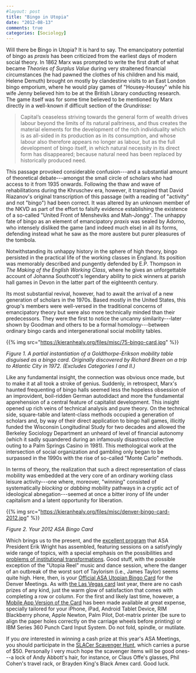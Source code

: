 ```yaml
---
#layout: post
title: "Bingo in Utopia"
date: "2012-08-13"
comments: true
categories: [Sociology]
---
```


Will there be Bingo in Utopia? It is hard to say. The emancipatory potential of bingo as *praxis* has been criticized from the earliest days of modern social theory. In 1862 Marx was prompted to write the first draft of what became *Theories of Surplus Value* during very straitened financial circumstances (he had pawned the clothes of his children and his maid, Helene Demuth) brought on mostly  by clandestine visits to an East London bingo emporium, where he would play games of "Housey-Housey" while his wife Jenny believed him to be at the British Library conducting research. The game itself was for some time believed to be mentioned by Marx directly in a well-known if difficult section of the *Grundrisse*:

> Capital’s ceaseless striving towards the general form of wealth drives labour beyond the limits of its natural paltriness, and thus creates the material elements for the development of the rich individuality which is as all-sided in its production as in its consumption, and whose labour also therefore appears no longer as labour, but as the full development of bingo itself, in which natural necessity in its direct form has disappeared; because natural need has been replaced by historically produced need. 

This passage provoked considerable confusion---and a substantial amount of theoretical debate---amongst the small circle of scholars who had access to it from 1935 onwards. Following the thaw and wave of rehabilitations during the Khruschev era, however, it transpired that David Riazanov's original transcription of this passage (with a reading of "activity" and not "bingo") had been correct. It was altered by an unknown member of the NKVD as part of the effort to falsify evidence establishing the existence of a so-called "United Front of Mensheviks and Mah-Jongg". The unhappy fate of bingo as an element of emancipatory *praxis* was sealed by Adorno, who intensely disliked the game (and indeed much else) in all its forms, defending instead what he saw as the more austere but purer pleasures of the tombola.

Notwithstanding its unhappy history in the sphere of high theory, bingo persisted in the practical life of the working classes in England. Its position was memorably described and pungently defended by E.P. Thompson in *The Making of the English Working Class*, where he gives an unforgettable account of Johanna Southcott's legendary ability to pick winners at parish hall games in Devon in the latter part of the eighteenth century. 

Its most substantial revival, however, had to await the arrival of a new generation of scholars in the 1970s. Based mostly in the United States, this group's members were well-versed in the traditional concerns of emancipatory theory but were also more technically minded than their predecessors. They were the first to notice the uncanny similarity---later shown by Goodman and others to be a formal homology---between ordinary bingo cards and intergenerational social mobility tables. 

{{% img src="https://kieranhealy.org/files/misc/75-bingo-card.jpg" %}}

*Figure 1. A partial instantiation of a Goldthorpe-Erikson mobility table disguised as a bingo card. Originally discovered by Richard Breen on a trip to Atlantic City in 1972. (Excludes Categories I and II.)* 

Like any fundamental insight, the connection was obvious once made, but to make it at all took a stroke of genius. Suddenly, in retrospect, Marx's haunted frequenting of bingo halls seemed less the hopeless obsession of an improvident, boil-ridden German autodidact and more the fundamental apprehension of a central feature of capitalist development. This insight opened up rich veins of technical analysis and pure theory. On the technical side, square-table and latent-class methods occupied a generation of scholars and, by way of their direct application to bingo hall games, illicitly funded the Wisconsin Longitudinal Study for two decades and allowed the Berkeley Sociology Department an unheard of level of financial autonomy (which it sadly squandered during an infamously disastrous collective outing to a Palm Springs Casino in 1981). This methological work at the intersection of social organization and gambling only began to be surpassed in the 1990s with the rise of so-called "Monte Carlo" methods. 

In terms of theory, the realization that such a direct representation of class mobility was  embedded at the very core of an ordinary working class leisure activity---one where, moreover, "winning" consisted of systematically *blocking* or *dabbing* mobility pathways in a cryptic act of ideological abnegation---seemed at once a bitter irony of life under capitalism and a latent opportunity for liberation. 

{{% img src="https://kieranhealy.org/files/misc/denver-bingo-card-2012.jpg" %}}

*Figure 2. Your 2012 ASA Bingo Card*

Which brings us to the present, and the [excellent program](http://www.asanet.org/am2012/programschedule.cfm) that ASA President Erik Wright has assembled, featuring sessions on a satisfyingly wide range of topics, with a special emphasis on the possibilities and [problems of institutional transformations](http://www.realutopias.com/index.php?page_id=7). Good stuff, with the possible exception of the "Utopia Reel" music and dance session, where the danger of an outbreak of the worst sort of Taylorism (i.e., James Taylor) seems quite high. Here, then, is your [Official ASA Utopian Bingo Card](https://kieranhealy.org/files/misc/denver-bingo-card-2012.png) for the Denver Meetings. As with [the Las Vegas card](https://kieranhealy.org/blog/archives/2011/08/16/vegas-bingo/) last year, there are no cash prizes of any kind, just the warm glow of satisfaction that comes with completing a row or column. For the first and likely last time, however, a [Mobile App Version of the Card](https://kieranhealy.org/files/misc/denver-bingo-card-2012.jpg) has been made available at great expense, specially tailored for your  iPhone, iPad, Android Tablet Device, RIM Blackberry phone, Apple Newton, Palm Pilot, Dot-matrix printer (be sure to align the paper holes correctly on the carriage wheels before printing) or IBM Series 360 Punch Card Input System. Do not fold, spindle, or mutilate.

If you *are* interested in winning a cash prize at this year's ASA Meetings, you should participate in the [SLACer Scavenger Hunt](http://slac.wordpress.com/2012/08/07/introducing-the-asa-scavenger-hunt/), which carries a purse of $50. Personally I very much hope the scavenger items will be good ones---a lock of Andy Abbott's hair, for instance, or Claus Offe's glasses, Phil Cohen's travel rack, or Brayden King's Black Amex card. Good luck.
